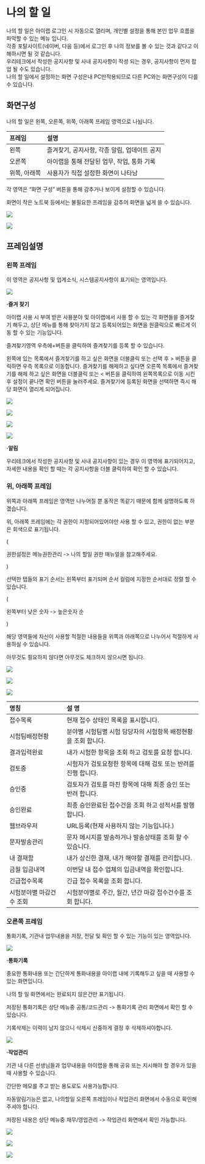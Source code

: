 # 나의 할 일

나의 할 일은 아이랩 로그인 시 자동으로 열리며, 개인별 설정을 통해 본인 업무 흐름을 파악할 수 있는 메뉴 입니다.  
각종 포탈사이트\(네이버, 다음 등\)에서 로그인 후 나의 정보를 볼 수 있는 것과 같다고 이해하시면 될 것 같습니다.  
우리테크에서 작성한 공지사항 및 사내 공지사항이 작성 되는 경우, 공지사항이 먼저 팝업 될 수도 있습니다.  
나의 할 일에서 설정하는 화면 구성은내 PC만적용되므로 다른 PC와는 화면구성이 다를 수 있습니다.

## 화면구성

나의 할 일은 왼쪽, 오른쪽, 위쪽, 아래쪽 프레임 영역으로 나뉩니다.

| 프레임 | 설명 |
| :--- | :--- |
| 왼쪽 | 즐겨찾기, 공지사항, 각종 알림, 업데이트 공지 |
| 오른쪽 | 아이랩을 통해 전달된 업무, 작업, 통화 기록 |
| 위쪽, 아래쪽 | 사용자가 직접 설정한 화면이 나타남 |

각 영역은 “화면 구성” 버튼을 통해 감추거나 보이게 설정할 수 있습니다.

화면이 작은 노트북 등에서는 불필요한 프레임을 감추어 화면을 넓게 쓸 수 있습니다.

![](../.gitbook/assets/02%20%2858%29.png)

![](../.gitbook/assets/03%20%2844%29.png)

## 프레임설명

### 왼쪽 프레임

이 영역은 공지사항 및 업계소식, 시스템공지사항이 표기되는 영역입니다.

![](../.gitbook/assets/04%20%2818%29.png)

**·즐겨 찾기**

아이랩 사용 시 부여 받은 사용분야 및 아이랩에서 사용 할 수 있는 각 화면들을 즐겨찾기 해두고, 상단 메뉴를 통해 찾아가지 않고 등록되어있는 화면을 원클릭으로 빠르게 이동 할 수 있는 기능입니다.

즐겨찾기영역 우측에+버튼을 클릭하여 즐겨찾기를 등록 할 수 있습니다.

왼쪽에 있는 목록에서 즐겨찾기를 하고 싶은 화면을 더블클릭 또는 선택 후 &gt; 버튼을 클릭하면 우측 목록으로 이동합니다. 즐겨찾기를 해제하고 싶다면 오른쪽 목록에서 즐겨찾기를 해제 하고 싶은 화면을 더블클릭 또는 &lt; 버튼을 클릭하여 왼쪽목록으로 이동 시킨 후 설정이 끝나면 확인 버튼을 눌러주세요. 즐겨찾기에 등록된 화면을 선택하면 즉시 해당 화면이 열리게 되어집니다.

![](../.gitbook/assets/04-15.png)

![](../.gitbook/assets/05%20%2819%29.png)

![](../.gitbook/assets/06-5.png)

![](../.gitbook/assets/07%20%2813%29.png)

**·알림**

우리테크에서 작성한 공지사항 및 사내 공지사항이 있는 경우 이 영역에 표기되어지고, 자세한 내용을 확인 할 때는 각 공지사항을 더블 클릭하여 확인 할 수 있습니다.

### 위, 아래쪽 프레임

위쪽과 아래쪽 프레임은 영역만 나누어질 뿐 동작은 똑같기 때문에 함께 설명하도록 하겠습니다.

위, 아래쪽 프레임에는 각 권한이 지정되어있어야만 사용 할 수 있고, 권한이 없는 부분은 회색으로 표기됩니다.

\(

권한설정은 메뉴권한관리 -&gt; 나의 할일 권한 매뉴얼을 참고해주세요.

\)

선택한 탭들의 표기 순서는 왼쪽부터 표기되며 순서 컬럼에 지정한 순서대로 정렬 할 수 있습니다.

\(

왼쪽부터 낮은 숫자 -&gt; 높은숫자 순

\)

해당 영역들에 자신이 사용할 적절한 내용들을 위쪽과 아래쪽으로 나누어서 적절하게 사용하실 수 있습니다.

아무것도 필요하지 않다면 아무것도 체크하지 않으시면 됩니다.

![](../.gitbook/assets/08%20%2819%29.png)

![](../.gitbook/assets/09%20%2823%29.png)

![](../.gitbook/assets/10%20%283%29.png)

| 명칭 | 설    명 |
| :--- | :--- |
| 접수목록 | 현재 접수 상태인 목록을 표시합니다. |
| 시험팀배정현황 | 분야별 시험팀별 시험 담당자의 시험항목 배정현황을 조회 합니다. |
| 결과입력완료 | 내가 시험한 항목을 조회 하고 검토를 요청 합니다. |
| 검토중 | 시험자가 검토요청한 항목에 대해 검토 또는 반려를 진행 합니다. |
| 승인중 | 검토자가 검토를 마친 항목에 대해 최종 승인 또는 반려 합니다. |
| 승인완료 | 최종 승인완료된 접수건을 조회 하고 성적서를 발행 합니다. |
| 웹브라우저 | URL등록\(현재 사용하지 않는 기능입니다.\) |
| 문자발송관리 | 문자 메시지를 발송하거나 발송상태를 조회 할 수 있습니다. |
| 내 결재함 | 내가 상신한 결재, 내가 해야할 결재를 관리합니다. |
| 금월 입금내역 | 이번달 내 접수 업체의 입금내역을 확인합니다. |
| 긴급접수목록 | 긴급 접수 목록을 조회 합니다. |
| 시험분야별 마감건수 조회 | 시험분야별로 주간, 월간, 년간 마감 접수건수를 조회 합니다. |

### 오른쪽 프레임

통화기록, 기관내 업무내용을 저장, 전달 및 확인 할 수 있는 기능이 있는 영역입니다.

![](../.gitbook/assets/11%20%288%29.png)

**·통화기록**

중요한 통화내용 또는 간단하게 통화내용을 아이랩 내에 기록해두고 싶을 때 사용할 수 있는 화면입니다.

나의 할 일 화면에서는 완료되지 않은건만 표기됩니다.

저장된 통화기록은 상단 메뉴중 공통/코드관리 -&gt; 통화기록 관리 화면에서 확인 할 수 있습니다.

기록삭제는 이력이 남지 않으니 삭제시 신중하게 결정 후 삭제하셔야합니다.

![](../.gitbook/assets/12%20%2817%29.png)

**·작업관리**

기관 내 다른 선생님들과 업무내용을 아이랩을 통해 공유 또는 지시해야 할 경우가 있을 때 사용할 수 있습니다.

간단한 메모를 주고 받는 용도로도 사용가능합니다.

자동알림기능은 없고, 나의할일 오른쪽 프레임이나 작업관리 화면에서 수동으로 확인해주셔야 합니다.

저장된 내용은 상단 메뉴중 재무/영업관리 -&gt; 작업관리 화면에서 확인 가능합니다.

![](../.gitbook/assets/13%20%281%29.png)

![](../.gitbook/assets/14-6.png)

![](../.gitbook/assets/15%20%283%29.png)

